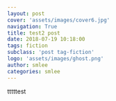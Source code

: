 ```yaml
---
layout: post
cover: 'assets/images/cover6.jpg'
navigation: True
title: test2 post
date: 2018-07-19 10:18:00
tags: fiction
subclass: 'post tag-fiction'
logo: 'assets/images/ghost.png'
author: smlee
categories: smlee
---
```


tttttest